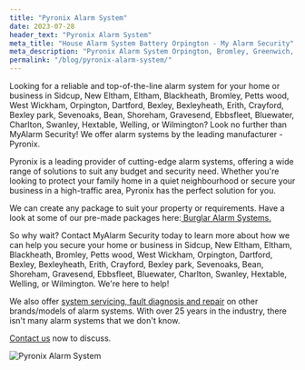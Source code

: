 ```yaml
---
title: "Pyronix Alarm System"
date: 2023-07-28
header_text: "Pyronix Alarm System"
meta_title: "House Alarm System Battery Orpington - My Alarm Security"
meta_description: "Pyronix Alarm System Orpington, Bromley, Greenwich, Bexley, Dartford, Gravesend. Contact us 020 8302 4065"
permalink: "/blog/pyronix-alarm-system/"
---
```


Looking for a reliable and top-of-the-line alarm system for your home or business in Sidcup, New Eltham, Eltham, Blackheath, Bromley, Petts wood, West Wickham, Orpington, Dartford, Bexley, Bexleyheath, Erith, Crayford, Bexley park, Sevenoaks, Bean, Shoreham, Gravesend, Ebbsfleet, Bluewater, Charlton, Swanley, Hextable, Welling, or Wilmington? Look no further than MyAlarm Security! We offer alarm systems by the leading manufacturer - Pyronix.

Pyronix is a leading provider of cutting-edge alarm systems, offering a wide range of solutions to suit any budget and security need. Whether you\'re looking to protect your family home in a quiet neighbourhood or secure your business in a high-traffic area, Pyronix has the perfect solution for you.

We can create any package to suit your property or requirements. Have a look at some of our pre-made packages here:[ Burglar Alarm Systems.](/categories/burglar-alarms/)

So why wait? Contact MyAlarm Security today to learn more about how we can help you secure your home or business in Sidcup, New Eltham, Eltham, Blackheath, Bromley, Petts wood, West Wickham, Orpington, Dartford, Bexley, Bexleyheath, Erith, Crayford, Bexley park, Sevenoaks, Bean, Shoreham, Gravesend, Ebbsfleet, Bluewater, Charlton, Swanley, Hextable, Welling, or Wilmington. We\'re here to help!

We also offer [system servicing, fault diagnosis and repair](/categories/servicing-and-repairs/) on other brands/models of alarm systems. With over 25 years in the industry, there isn\'t many alarm systems that we don\'t know.

[Contact us](/contact/) now to discuss.

![Pyronix Alarm System](https://res.cloudinary.com/kbs/image/upload/yoxrorhmy6872tkqb5aa.jpg)